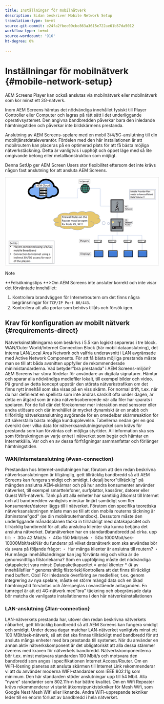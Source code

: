 ```yaml
---
title: Inställningar för mobilnätverk
description: Sidan beskriver Mobile Network Setup
translation-type: tm+mt
source-git-commit: e24fa2fbec09cbe863a3615e722ae61b57da5012
workflow-type: tm+mt
source-wordcount: '916'
ht-degree: 0%

---
```



# Inställningar för mobilnätverk {#mobile-network-setup}

AEM Screens Player kan också anslutas via mobilnätverk eller mobilnätverk som kör minst ett 3G-nätverk.

Inom AEM Screens hämtas det nödvändiga innehållet fysiskt till Player Controller eller Computer och lagras på rätt sätt i det underliggande operativsystemet. Den angivna bandbredden påverkar bara den inledande hämtningstiden och påverkar inte bildskärmens prestanda.

Anslutning av AEM Screens-spelare med en mobil 3/4/5G-anslutning till din mobiltjänstdataleverantör. Fördelen med den här installationen är att mobilroutern kan placeras på en optimerad plats för att få bästa möjliga nätverkstäckning. Detta är vanligtvis i upphöjt och öppet läge med så lite omgivande betong eller metallkonstruktion som möjligt.

Denna SetUp ger AEM Screen Users stor flexibilitet eftersom det inte krävs någon fast anslutning för att ansluta AEM Screens.

![](/help/using/assets/mobile-network-1.png)

>[!NOTE]
>**Felsökningstips **>Om AEM Screens inte ansluter korrekt och inte visar det förväntade innehållet:
>
>1. Kontrollera brandväggen för Internetroutern om det finns några begränsningar för `TCP/IP Port 80/443`.
>1. Kontrollera att alla portar som behövs tillåts och försök igen.



## Krav för konfiguration av mobilt nätverk {#requirements-direct}

Nätverksinställningarna som beskrivs i 5.5 kan logiskt separeras i tre block. WAN/Outer World/Internet Connection Block (här mobil dataanslutning), det interna LAN/Local Area Network och valfria underavsnitt i LAN avgränsade med Active Network Components.
För att få bästa möjliga prestanda måste man se till att båda avsnitten uppfyller de rekommenderade minimistandarderna.
Vad betyder&quot;bra prestanda&quot; i AEM Screens-miljön?
AEM Screens har stora fördelar för användare av digitala signaturer. Hämtar och sparar alla nödvändiga mediefiler lokalt, till exempel bilder och video. På grund av detta koncept uppstår den största nätverkstrafiken om det finns nytt innehåll som ska visas på en viss skärm.
För normal drift, t.ex. när du har definierat en spellista som inte ändras särskilt ofta under dagen, är detta en åtgärd som är nära nätverksoberoende när alla filer har sparats i spelaren.
För de fall där det förekommer mer interaktion med sensorer eller andra utlösare och där innehållet är mycket dynamiskt är en snabb och tillförlitlig nätverksanslutning avgörande för en omedelbar skärmreaktion för att säkerställa bästa möjliga kundupplevelse.
Tabellerna nedan ger en god översikt över vilka data för nätverksanslutningsnyckel som krävs för prestanda som kan förväntas och möjliga styrtider.
All information ska ses som förbrukningen av varje enhet i nätverket som begär och hämtar en Internetkälla. Var och en av dessa förfrågningar sammanfattar och förlänger hämtningstiden.


### WAN/Internetanslutning {#wan-connection}

Prestandan hos Internet-anslutningen har, förutom att den redan beskrivna nätverksanslutningen är tillgänglig, gett tillräcklig bandbredd så att AEM Screens kan fungera smidigt och smidigt. I detalj beror&quot;tillräcklig&quot; på mängden anslutna AEM-skärmar och på hur andra konsumenter använder nätverket, till exempel smarttelefoner, surfplattor, kassörer, datorer eller Guest Wifi-nätverk.
Tänk på att alla enheter har samtidig åtkomst till Internet och att bandbredden vanligtvis minskar linjärt samtidigt som fler konsumenter/datorer läggs till i nätverket.
Förutom den specifika teoretiska nätverksanslutningen måste man se till att den mobila routerns täckning är åtminstone&quot;god&quot; (se din mobilrouterhandbok). Dessutom måste den underliggande månadsplanen täcka in tillräckligt med datakapacitet och tillräcklig bandbredd för att alla anslutna klienter ska kunna betjäna det anslutna nätverket.
Datanätverken har en standardbandbredd på cirka. upp till:
・ 3Go 42 Mbit/s ・ 4Go 150 Mbit/sek ・ 5Go 1000Mbit/sek-10000Mbit/sekNär du funderar på vilket datanätverk som ska användas bör du svara på följande frågor:
・ Hur många klienter är anslutna till routern?
・ Hur många innehållsändringar kan jag förvänta mig och vilka är de genomsnittliga filstorlekarna?
Som en uppföljning måste det nödvändiga datapaketet vara minst:
Datapaketkapacitet = antal klienter * (# av innehållsfiler * genomsnittlig filstorlek)Kontrollera att det finns tillräckligt med buffert.
Obs! För inledande överföring av mediefiler, t.ex. genom integrering av nya spelare, måste en större mängd data och en ökad hämtningstid förväntas och återspeglas i ovanstående antaganden.
En tumregel är att ett 4G-nätverk med&quot;bra&quot; täckning och obegränsade data bör matcha de vanligaste installationerna i den här nätverksinstallationen


### LAN-anslutning {#lan-connection}

LAN-nätverkets prestanda har, utöver den redan beskrivna nätverkets nåbarhet, gett tillräcklig bandbredd så att AEM Screens kan fungera smidigt och smidigt. Under dessa dagar matchar LAN-nätverket vanligtvis minst ett 100 MBit/sek-nätverk, så att det ska finnas tillräckligt med bandbredd för att ansluta många enheter med bra prestanda till systemet. När du använder en annan aktiv nätverkskomponent är det obligatoriskt att alla dessa stämmer överens med kraven för nätverkets bandbredd. Nätverkskomponenterna bör t.ex. minst motsvara standarden 100 Mbit/s och motsvara den bandbredd som anges i specifikationen Internet Access/Router.
Om en WiFI-lösning planeras att ansluta skärmen till Internet Link rekommenderar vi att du använder moderna WIFI-standarder som IEEE 802.11g som minimum. Den här standarden stöder anslutningar upp till 54 Mbit. Alla &quot;nyare&quot; standarder som 802.11h-n har bättre kvalitet. Om en Wifi Repeater krävs rekommenderar vi starkt åtkomstpunktstekniker för Mesh Wifi, som Google Nest Mesh Wifi eller liknande.
Andra WiFi-upprepande tekniker leder till en enorm förlust av bandbredd i hela nätverket.
